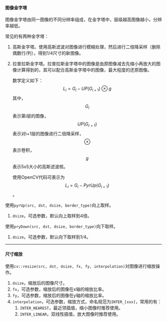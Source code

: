 #### 图像金字塔

图像金字塔由同一图像的不同分辨率组成，在金字塔中，层级越高图像越小，分辨率越低。

常见的有两种金字塔：

1. 高斯金字塔。使用高斯滤波对图像进行模糊处理，然后进行二倍降采样（删除偶数行/列），得到1/4尺寸的新图像。

2. 拉普拉斯金字塔。拉普拉斯金字塔中的图像是由原图像减去先缩小再放大的图像计算得到的，其可以配合高斯金字塔中的图像，最大程度的还原图像。

   数学定义如下：
   $$
   L_i = G_i - UP(G_{i+1}) \otimes g
   $$
   其中，$$G_i$$表示第i层的图像，$$UP(G_{r+1})$$表示对i+1层的图像进行二倍降采样，$$\otimes$$表示卷积，$$g$$表示5x5大小的高斯滤波核。

   使用OpenCV代码可表示为$$L_i = G_i - PyrUp(G_{i+1})$$。

使用`pyrUp(src, dst, dsize, border_type)`向上取样。

1. `dsize`，可选参数，默认向上取样到4倍。

使用`pryDown(src, dst, dsize, border_type)`向下取样。

1. `dsize`，可选参数，默认向下取样到1/4。

---

#### 尺寸缩放

使用`cv::resize(src, dst, dsize, fx, fy, interpolation)`对图像进行缩放操作。

1. `dsize`，缩放后的图像尺寸。
2. `fx`，可选参数，缩放后的图像在x轴的缩放比率。
3. `fy`，可选参数，缩放后的图像在y轴的缩放比率。
4. `interpolation`，可选参数，缩放方式，命名规范为`INTER_[xxx]`，常用的有：
   1. `INTER_NEAREST`，最近领插值，缩小图像时推荐使用。
   2. `INTER_LINEAR`，双线性插值，放大图像时推荐使用。